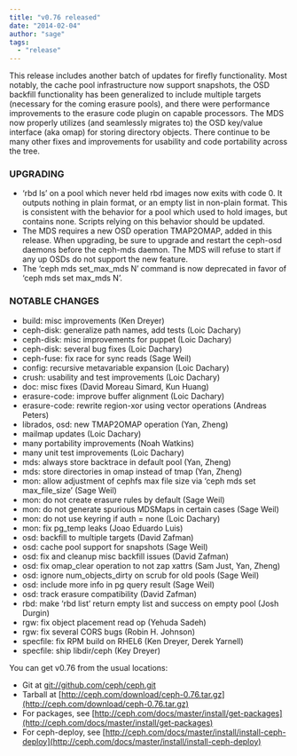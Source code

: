 ```yaml
---
title: "v0.76 released"
date: "2014-02-04"
author: "sage"
tags:
  - "release"
---
```


This release includes another batch of updates for firefly functionality. Most notably, the cache pool infrastructure now support snapshots, the OSD backfill functionality has been generalized to include multiple targets (necessary for the coming erasure pools), and there were performance improvements to the erasure code plugin on capable processors. The MDS now properly utilizes (and seamlessly migrates to) the OSD key/value interface (aka omap) for storing directory objects. There continue to be many other fixes and improvements for usability and code portability across the tree.

### UPGRADING

- ‘rbd ls’ on a pool which never held rbd images now exits with code 0. It outputs nothing in plain format, or an empty list in non-plain format. This is consistent with the behavior for a pool which used to hold images, but contains none. Scripts relying on this behavior should be updated.
- The MDS requires a new OSD operation TMAP2OMAP, added in this release. When upgrading, be sure to upgrade and restart the ceph-osd daemons before the ceph-mds daemon. The MDS will refuse to start if any up OSDs do not support the new feature.
- The ‘ceph mds set\_max\_mds N’ command is now deprecated in favor of ‘ceph mds set max\_mds N’.

### NOTABLE CHANGES

- build: misc improvements (Ken Dreyer)
- ceph-disk: generalize path names, add tests (Loic Dachary)
- ceph-disk: misc improvements for puppet (Loic Dachary)
- ceph-disk: several bug fixes (Loic Dachary)
- ceph-fuse: fix race for sync reads (Sage Weil)
- config: recursive metavariable expansion (Loic Dachary)
- crush: usability and test improvements (Loic Dachary)
- doc: misc fixes (David Moreau Simard, Kun Huang)
- erasure-code: improve buffer alignment (Loic Dachary)
- erasure-code: rewrite region-xor using vector operations (Andreas Peters)
- librados, osd: new TMAP2OMAP operation (Yan, Zheng)
- mailmap updates (Loic Dachary)
- many portability improvements (Noah Watkins)
- many unit test improvements (Loic Dachary)
- mds: always store backtrace in default pool (Yan, Zheng)
- mds: store directories in omap instead of tmap (Yan, Zheng)
- mon: allow adjustment of cephfs max file size via ‘ceph mds set max\_file\_size’ (Sage Weil)
- mon: do not create erasure rules by default (Sage Weil)
- mon: do not generate spurious MDSMaps in certain cases (Sage Weil)
- mon: do not use keyring if auth = none (Loic Dachary)
- mon: fix pg\_temp leaks (Joao Eduardo Luis)
- osd: backfill to multiple targets (David Zafman)
- osd: cache pool support for snapshots (Sage Weil)
- osd: fix and cleanup misc backfill issues (David Zafman)
- osd: fix omap\_clear operation to not zap xattrs (Sam Just, Yan, Zheng)
- osd: ignore num\_objects\_dirty on scrub for old pools (Sage Weil)
- osd: include more info in pg query result (Sage Weil)
- osd: track erasure compatibility (David Zafman)
- rbd: make ‘rbd list’ return empty list and success on empty pool (Josh Durgin)
- rgw: fix object placement read op (Yehuda Sadeh)
- rgw: fix several CORS bugs (Robin H. Johnson)
- specfile: fix RPM build on RHEL6 (Ken Dreyer, Derek Yarnell)
- specfile: ship libdir/ceph (Key Dreyer)

You can get v0.76 from the usual locations:

- Git at [git://github.com/ceph/ceph.git](http://github.com/ceph/ceph)
- Tarball at [http://ceph.com/download/ceph-0.76.tar.gz](http://ceph.com/download/ceph-0.76.tar.gz)
- For packages, see [http://ceph.com/docs/master/install/get-packages](http://ceph.com/docs/master/install/get-packages)
- For ceph-deploy, see [http://ceph.com/docs/master/install/install-ceph-deploy](http://ceph.com/docs/master/install/install-ceph-deploy)
